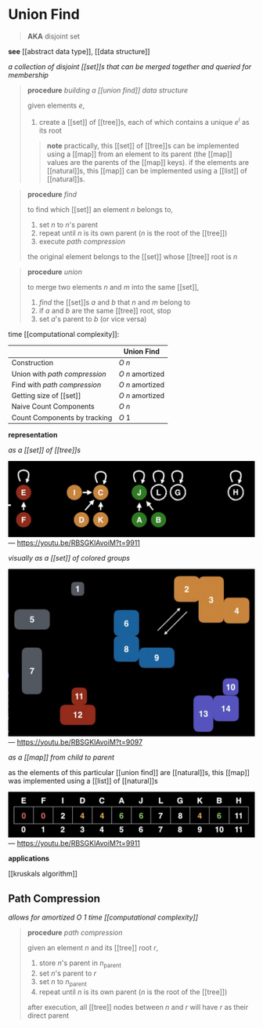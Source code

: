 # Union Find

> **AKA** disjoint set

**see** [[abstract data type]], [[data structure]]

_a collection of disjoint [[set]]s that can be merged together and queried for membership_

> **procedure** _building a [[union find]] data structure_
>
> given elements $e$,
>
> 1. create a [[set]] of [[tree]]s, each of which contains a unique $e^i$ as its root
>
> > **note** practically, this [[set]] of [[tree]]s can be implemented using a [[map]] from an element to its parent (the [[map]] values are the parents of the [[map]] keys). if the elements are [[natural]]s, this [[map]] can be implemented using a [[list]] of [[natural]]s.

> **procedure** _find_
>
> to find which [[set]] an element $n$ belongs to,
>
> 1. set $n$ to $n$'s parent
> 2. repeat until $n$ is its own parent ($n$ is the root of the [[tree]])
> 3. execute _path compression_
>
> the original element belongs to the [[set]] whose [[tree]] root is $n$

> **procedure** _union_
>
> to merge two elements $n$ and $m$ into the same [[set]],
>
> 1. _find_ the [[set]]s $a$ and $b$ that $n$ and $m$ belong to
> 2. if $a$ and $b$ are the same [[tree]] root, stop
> 3. set $a$'s parent to $b$ (or vice versa)

time [[computational complexity]]:

|                               | Union Find       |
| ----------------------------- | ---------------- |
| Construction                  | $O\ n$           |
| Union with _path compression_ | $O\ n$ amortized |
| Find with _path compression_  | $O\ n$ amortized |
| Getting size of [[set]]       | $O\ n$ amortized |
| Naive Count Components        | $O\ n$           |
| Count Components by tracking  | $O\ 1$           |

**representation**

_as a [[set]] of [[tree]]s_

![](20220914132818.png) &mdash; <https://youtu.be/RBSGKlAvoiM?t=9911>

_visually as a [[set]] of colored groups_

![](20220914132951.png) &mdash; <https://youtu.be/RBSGKlAvoiM?t=9097>

_as a [[map]] from child to parent_

as the elements of this particular [[union find]] are [[natural]]s, this [[map]] was implemented using a [[list]] of [[natural]]s

![](20220914133131.png) &mdash; <https://youtu.be/RBSGKlAvoiM?t=9911>

**applications**

[[kruskals algorithm]]

## Path Compression

_allows for amortized $O\ 1$ time [[computational complexity]]_

> **procedure** _path compression_
>
> given an element $n$ and its [[tree]] root $r$,
>
> 1. store $n$'s parent in $n_\text{parent}$
> 2. set $n$'s parent to $r$
> 3. set $n$ to $n_\text{parent}$
> 4. repeat until $n$ is its own parent ($n$ is the root of the [[tree]])
>
> after execution, all [[tree]] nodes between $n$ and $r$ will have $r$ as their direct parent
